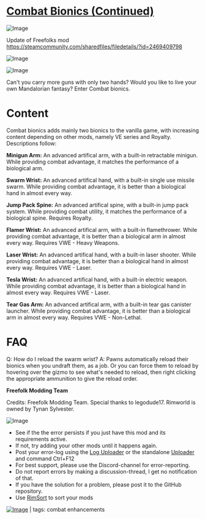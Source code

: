 # [Combat Bionics (Continued)](https://steamcommunity.com/sharedfiles/filedetails/?id=3260597442)

![Image](https://i.imgur.com/buuPQel.png)

Update of Freefolks mod https://steamcommunity.com/sharedfiles/filedetails/?id=2469409798

![Image](https://i.imgur.com/pufA0kM.png)
	
![Image](https://i.imgur.com/Z4GOv8H.png)

Can't you carry more guns with only two hands? Would you like to live your own Mandalorian fantasy? Enter Combat bionics.

# Content


Combat bionics adds mainly two bionics to the vanilla game, with increasing content depending on other mods, namely VE series and Royalty. Descriptions follow:

**Minigun Arm:** An advanced artifical arm, with a built-in retractable minigun. While providing combat advantage, it matches the performance of a biological arm.

**Swarm Wrist:** An advanced artifical hand, with a built-in single use missile swarm. While providing combat advantage, it is better than a biological hand in almost every way.

**Jump Pack Spine:** An advanced artifical spine, with a built-in jump pack system. While providing combat utility, it matches the performance of a biological spine. Requires Royalty.

**Flamer Wrist:** An advanced artifical arm, with a built-in flamethrower. While providing combat advantage, it is better than a biological arm in almost every way. Requires VWE - Heavy Weapons.

**Laser Wrist:** An advanced artifical hand, with a built-in laser shooter. While providing combat advantage, it is better than a biological hand in almost every way. Requires VWE - Laser.

**Tesla Wrist:** An advanced artifical hand, with a built-in electric weapon. While providing combat advantage, it is better than a biological hand in almost every way. Requires VWE - Laser.

**Tear Gas Arm:** An advanced artifical arm, with a built-in tear gas canister launcher. While providing combat advantage, it is better than a biological arm in almost every way. Requires VWE - Non-Lethal.

# FAQ


Q: How do I reload the swarm wrist?
A: Pawns automatically reload their bionics when you undraft them, as a job. Or you can force them to reload by hovering over the gizmo to see what's needed to reload, then right clicking the appropriate ammunition to give the reload order.

**Freefolk Modding Team**

Credits: Freefolk Modding Team. Special thanks to legodude17.
Rimworld is owned by Tynan Sylvester.

![Image](https://i.imgur.com/PwoNOj4.png)



-  See if the the error persists if you just have this mod and its requirements active.
-  If not, try adding your other mods until it happens again.
-  Post your error-log using the [Log Uploader](https://steamcommunity.com/sharedfiles/filedetails/?id=2873415404) or the standalone [Uploader](https://steamcommunity.com/sharedfiles/filedetails/?id=2873415404) and command Ctrl+F12
-  For best support, please use the Discord-channel for error-reporting.
-  Do not report errors by making a discussion-thread, I get no notification of that.
-  If you have the solution for a problem, please post it to the GitHub repository.
-  Use [RimSort](https://github.com/RimSort/RimSort/releases/latest) to sort your mods

 

[![Image](https://img.shields.io/github/v/release/emipa606/CombatBionics?label=latest%20version&style=plastic&color=9f1111&labelColor=black)](https://steamcommunity.com/sharedfiles/filedetails/changelog/3260597442) | tags:  combat enhancements
